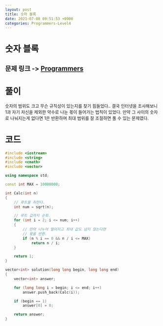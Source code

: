 ```yaml
---
layout: post
title: 숫자 블록
date: 2021-07-08 09:51:53 +0900
categories: Programmers-Level4
---
```


# 숫자 블록
## 문제 링크 -> [Programmers](https://programmers.co.kr/learn/courses/30/lessons/12923)

# 풀이
숫자의 범위도 크고 무슨 규칙성이 있는지를 찾기 힘들었다.. 결국 인터넷을 조사해보니 1과 자기 자신을 제외한 약수로 나눈 몫이 들어가는 법칙이 있었다. 만약 그 사이의 숫자로 나눠지는게 없다면 1은 반환하며 최대 범위를 잘 조절하면 풀 수 있는 문제였다.

# 코드
```c++
#include <iostream>
#include <string>
#include <cmath>
#include <vector>

using namespace std;

const int MAX = 10000000;

int Calc(int n)
{
    // 루트를 취한다.
    int num = sqrt(n);

    // 루트 값까지 순회.
    for (int i = 2; i <= num; i++)
    {
        // 만약 나누어 떨어지고 최대 값도 넘지 않는다면
        // 몫을 반환.
        if (n % i == 0 && n / i <= MAX)
            return n / i;
    }

    return 1;
}

vector<int> solution(long long begin, long long end) 
{
    vector<int> answer;

    for (long long i = begin; i <= end; i++)
        answer.push_back(Calc(i));

    if (begin == 1)
        answer[0] = 0;

    return answer;
}
```